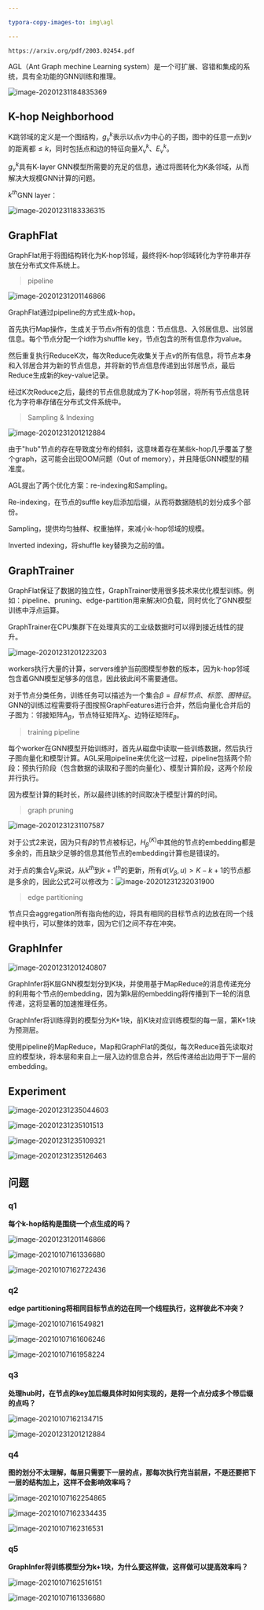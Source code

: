 ```yaml
---

typora-copy-images-to: img\agl

---
```


```pdf
https://arxiv.org/pdf/2003.02454.pdf
```



AGL（Ant Graph mechine Learning system）是一个可扩展、容错和集成的系统，具有全功能的GNN训练和推理。





![image-20201231184835369](img/agl/image-20201231184835369.png)





## K-hop Neighborhood



K跳邻域的定义是一个图结构，$g_v^k$表示以点$v$为中心的子图，图中的任意一点到$v$的距离都$\le k$，同时包括点和边的特征向量$X_v^k 、E_v^k$。

$g_v^k$具有K-layer GNN模型所需要的充足的信息，通过将图转化为K条邻域，从而解决大规模GNN计算的问题。



$k^{th}$GNN layer：

![image-20201231183336315](img/agl/image-20201231183336315.png)





## GraphFlat

GraphFlat用于将图结构转化为K-hop邻域，最终将K-hop邻域转化为字符串并存放在分布式文件系统上。



> pipeline

![image-20201231201146866](img/agl/image-20201231201146866.png)

GraphFlat通过pipeline的方式生成k-hop。

首先执行Map操作，生成关于节点$v$所有的信息：节点信息、入邻居信息、出邻居信息。每个节点分配一个id作为shuffle key，节点包含的所有信息作为value。

然后重复执行ReduceK次，每次Reduce先收集关于点$v$的所有信息，将节点本身和入邻居合并为新的节点信息，并将新的节点信息传递到出邻居节点，最后Reduce生成新的key-value记录。

经过K次Reduce之后，最终的节点信息就成为了K-hop邻居，将所有节点信息转化为字符串存储在分布式文件系统中。





> Sampling & Indexing

![image-20201231201212884](img/agl/image-20201231201212884.png)



由于"hub"节点的存在导致度分布的倾斜，这意味着存在某些k-hop几乎覆盖了整个graph，这可能会出现OOM问题（Out of memory），并且降低GNN模型的精准度。

AGL提出了两个优化方案：re-indexing和Sampling。

Re-indexing，在节点的suffle key后添加后缀，从而将数据随机的划分成多个部份。

Sampling，提供均匀抽样、权重抽样，来减小k-hop邻域的规模。

Inverted indexing，将shuffle key替换为之前的值。





## GraphTrainer

GraphFlat保证了数据的独立性，GraphTrainer使用很多技术来优化模型训练。例如：pipeline、pruning、edge-partition用来解决IO负载，同时优化了GNN模型训练中浮点运算。

GraphTrainer在CPU集群下在处理真实的工业级数据时可以得到接近线性的提升。

![image-20201231201223203](img/agl/image-20201231201223203.png)



workers执行大量的计算，servers维护当前图模型参数的版本，因为k-hop邻域包含着GNN模型足够多的信息，因此彼此间不需要通信。

对于节点分类任务，训练任务可以描述为一个集合$\beta={目标节点、标签、图特征}$。GNN的训练过程需要将子图按照GraphFeatures进行合并，然后向量化合并后的子图为：邻接矩阵$A_\beta$，节点特征矩阵$X_\beta$、边特征矩阵$E_\beta$。



> training pipeline

每个worker在GNN模型开始训练时，首先从磁盘中读取一些训练数据，然后执行子图向量化和模型计算。AGL采用pipeline来优化这一过程，pipeline包括两个阶段：预执行阶段（包含数据的读取和子图的向量化）、模型计算阶段，这两个阶段并行执行。

因为模型计算的耗时长，所以最终训练的时间取决于模型计算的时间。





> graph pruning

![image-20201231231107587](img/agl/image-20201231231107587.png)

对于公式2来说，因为只有$\beta$的节点被标记，$H_\beta^{(K)}$中其他的节点的embedding都是多余的，而且缺少足够的信息其他节点的embedding计算也是错误的。

对于点的集合$V_\beta$来说，从$k^{th}$到${k+1}^{th}$的更新，所有$d(V_\beta,u) > K - k + 1$的节点都是多余的，因此公式2可以修改为：![image-20201231232031900](img/agl/image-20201231232031900.png)



> edge partitioning

节点只会aggregation所有指向他的边，将具有相同的目标节点的边放在同一个线程中执行，可以整体的效率，因为它们之间不存在冲突。



## GraphInfer

![image-20201231201240807](img/agl/image-20201231201240807.png)

GraphInfer将K层GNN模型划分到K块，并使用基于MapReduce的消息传递充分的利用每个节点的embedding，因为第k层的embedding将传播到下一轮的消息传递，这将显著的加速推理任务。



GraphInfer将训练得到的模型分为K+1块，前K块对应训练模型的每一层，第K+1块为预测层。

使用pipeline的MapReduce，Map和GraphFlat的类似，每次Reduce首先读取对应的模型块，将本层和来自上一层入边的信息合并，然后传递给出边用于下一层的embedding。





## Experiment

![image-20201231235044603](img/agl/image-20201231235044603.png)





![image-20201231235101513](img/agl/image-20201231235101513.png)



![image-20201231235109321](img/agl/image-20201231235109321.png)



![image-20201231235126463](img/agl/image-20201231235126463.png)







## 问题

### q1

**每个k-hop结构是围绕一个点生成的吗？**

![image-20201231201146866](img/agl/image-20201231201146866.png)

![image-20210107161336680](img/agl/image-20210107161336680.png)



![image-20210107162722436](img/agl/image-20210107162722436.png)





### q2

**edge partitioning将相同目标节点的边在同一个线程执行，这样彼此不冲突？**



![image-20210107161549821](img/agl/image-20210107161549821.png)

![image-20210107161606246](img/agl/image-20210107161606246.png)

![image-20210107161958224](img/agl/image-20210107161958224.png)



### q3

**处理hub时，在节点的key加后缀具体时如何实现的，是将一个点分成多个带后缀的点吗？**

![image-20210107162134715](img/agl/image-20210107162134715.png)

![image-20201231201212884](img/agl/image-20201231201212884.png)





### q4

**图的划分不太理解，每层只需要下一层的点，那每次执行完当前层，不是还要把下一层的结构加上，这样不会影响效率吗？**

![image-20210107162254865](img/agl/image-20210107162254865.png)

![image-20210107162334435](img/agl/image-20210107162334435.png)

![image-20210107162316531](img/agl/image-20210107162316531.png)





### q5

**GraphInfer将训练模型分为k+1块，为什么要这样做，这样做可以提高效率吗？**

![image-20210107162516151](img/agl/image-20210107162516151.png)

![image-20210107161336680](img/agl/image-20210107161336680.png)